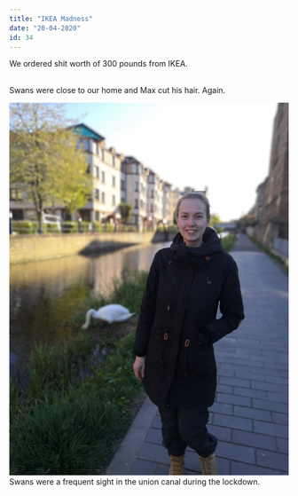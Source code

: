 ```yaml
---
title: "IKEA Madness"
date: "20-04-2020"
id: 34
---
```

We ordered shit worth of 300 pounds from IKEA. <br><br>

Swans were close to our home and Max cut his hair. Again.

![Swans in the Union Canal](../images/April/20.jpg)
Swans were a frequent sight in the union canal during the lockdown.